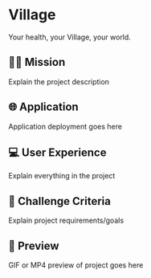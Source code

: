 # Village
Your health, your Village, your world.
## 👨‍💻 Mission
Explain the project description
## 🌐 Application
Application deployment goes here
## 💻 User Experience
Explain everything in the project
## 🏁 Challenge Criteria
Explain project requirements/goals
## 🎨 Preview
GIF or MP4 preview of project goes here
